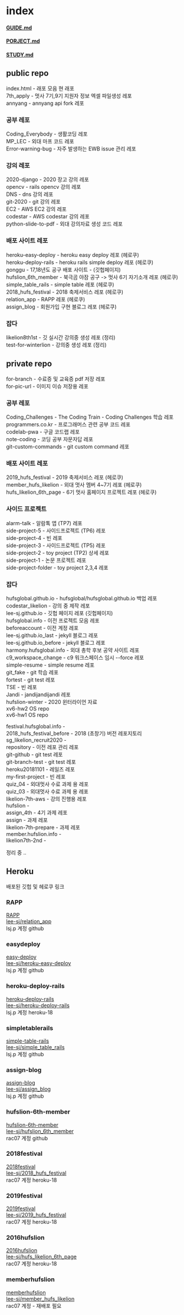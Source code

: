 # index

#### [GUIDE.md](GUIDE.md)  
#### [PORJECT.md](PROJECT.md)
#### [STUDY.md](STUDY.md)  

## public repo
index.html - 래포 모음 현 래포    
7th_apply - 멋사 7기,9기 지원자 정보 엑셀 파일생성 레포  
annyang - annyang api fork 레포  

### 공부 레포
Coding_Everybody - 생활코딩 레포  
MP_LEC - 외대 마프 코드 레포  
Error-warning-bug - 자주 발생하는 EWB issue 관리 레포  

### 강의 레포 
2020-django - 2020 장고 강의 레포  
opencv - rails opencv 강의 레포  
DNS - dns 강의 레포  
git-2020 - git 강의 레포  
EC2 - AWS EC2 강의 레포  
codestar - AWS codestar 강의 레포  
python-slide-to-pdf - 외대 강의자료 생성 코드 레포  

### 배포 사이트 레포
heroku-easy-deploy - heroku easy deploy 레포 (헤로쿠)   
heroku-deploy-rails - heroku rails simple deploy 레포 (헤로쿠)  
gonggu - 17,18년도 공구 배포 사이트 - (깃헙페이지)   
hufslion_6th_member - 북극곰 야잠 공구 -> 멋사 6기 자기소개  레포 (헤로쿠)   
simple_table_rails - simple table 레포 (헤로쿠)   
2018_hufs_festival - 2018 축제서비스 레포 (헤로쿠)   
relation_app - RAPP 레포 (헤로쿠)   
assign_blog - 회원가입 구현 블로그 레포 (헤로쿠)   

### 잡다
likelion8th1st - 깃 실시간 강의중 생성 레포 (정리)  
test-for-winterlion  - 강의중 생성 레포 (정리)  

## private repo
for-branch - 수료증 및 교육증 pdf 저장 레포  
for-pic-url - 이미지 이슈 저장용 레포  

### 공부 레포
Coding_Challenges - The Coding Train - Coding Challenges 학습 레포  
programmers.co.kr - 프로그래머스 관련 공부 코드 레포  
codelab-pwa - 구글 코드랩 레포  
note-coding - 코딩 공부 자문자답 레포  
git-custom-commands - git custom command 레포  

### 배포 사이트 레포 
2019_hufs_festival - 2019 축제서비스 레포 (헤로쿠)   
member_hufs_likelion - 외대 멋사 멤버 4~7기 레포 (헤로쿠)   
hufs_likelion_6th_page - 6기 멋사 홈페이지 프로젝트 레포 (헤로쿠)   

### 사이드 프로젝트 
alarm-talk - 알람톡 앱 (TP7) 레포  
side-project-5 - 사이드프로젝트 (TP6) 레포  
side-project-4 - 빈 레포  
side-project-3 - 사이드프로젝트 (TP5) 레포  
side-project-2 - toy project (TP2) 상세 레포  
side-project-1 - 논문 프로젝트 레포  
side-project-folder - toy project 2,3,4 레포  


### 잡다
hufsglobal.github.io - hufsglobal/hufsglobal.github.io 백업 레포  
codestar_likelion - 강의 중 제작 레포  
lee-sj.github.io - 깃헙 페이지 레포 (깃헙페이지)  
hufsglobal.info - 이전 프로젝트 모음 레포  
beforeaccount - 이전 계정 레포  
lee-sj.github.io_last - jekyll 블로그 레포  
lee-sj.github.io_before - jekyll 블로그 레포  
harmony.hufsglobal.info - 외대 총학 후보 공약 사이트 레포  
c9_workspace_change - c9 워크스페이스 임시 --force 레포  
simple-resume - simple resume 레포  
git_fake - git 학습 레포   
fortest - git test 레포   
TSE - 빈 레포  
Jandi - jandijandijandi 레포  
hufslion-winter - 2020 윈터라이언 자료   
xv6-hw2  OS repo  
xv6-hw1  OS repo  

festival.hufsglobal.info -   
2018_hufs_festival_before - 2018 (초창기) 버전 레포지토리  
sg_likelion_recruit2020 -  
repository - 이전 레포 관리 레포  
git-github - git test 레포  
git-branch-test - git test 레포  
heroku20181101 - 레일즈 레포  
my-first-project - 빈 레포  
quiz_04 - 외대멋사 수료 과제 용 레포  
quiz_03 - 외대멋사 수료 과제 용 레포  
likelion-7th-aws - 강의 진행용 레포  
hufslion -  
assign_4th - 4기 과제 레포  
assign - 과제 레포  
likelion-7th-prepare - 과제 레포  
member.hufslion.info -  
likelion7th-2nd -  


정리 중 .. 

## Heroku
배포된 깃헙 및 헤로쿠 링크  

### RAPP
[RAPP](https://leerapp.herokuapp.com/)  
[lee-sj/relation_app](https://github.com/lee-sj/relation_app)  
lsj.p 계정 github   

### easydeploy
[easy-deploy](https://easy-deploy.herokuapp.com/)  
[lee-sj/heroku-easy-deploy](https://github.com/lee-sj/heroku-easy-deploy)  
lsj.p 계정 github  

### heroku-deploy-rails
[heroku-deploy-rails](https://heroku-deploy-rails.herokuapp.com/)   
[lee-sj/heroku-deploy-rails](https://github.com/lee-sj/heroku-deploy-rails)  
lsj.p 계정 heroku-18  

### simpletablerails
[simple-table-rails](https://simple-table-rails.herokuapp.com/)  
[lee-sj/simple_table_rails](https://github.com/lee-sj/simple_table_rails)  
lsj.p 계정 github  

### assign-blog
[assign-blog](https://assign-blog.herokuapp.com/)  
[lee-sj/assign_blog](https://github.com/lee-sj/assign_blog)  
lsj.p 계정 github  

### hufslion-6th-member
[hufslion-6th-member](https://hufslion-6th-member.herokuapp.com/)  
[lee-sj/hufslion_6th_member](https://github.com/lee-sj/hufslion_6th_member)  
rac07 계정 github  

### 2018festival
[2018festival](https://festival2018.herokuapp.com/)  
[lee-sj/2018_hufs_festival](https://github.com/lee-sj/2018_hufs_festival)  
rac07 계정 heroku-18  

### 2019festival
[2019festival](https://festival2019.herokuapp.com/)  
[lee-sj/2019_hufs_festival](https://github.com/lee-sj/2019_hufs_festival)  
rac07 계정 heroku-18  

### 2016hufslion
[2016hufslion](https://hufs-likelion-6th-page.herokuapp.com/)   
[lee-sj/hufs_likelion_6th_page](https://github.com/lee-sj/hufs_likelion_6th_page)   
rac07 계정 heroku-18  

### memberhufslion
[memberhufslion](https://memberhufslion.herokuapp.com/)  
[lee-sj/member_hufs_likelion](https://github.com/lee-sj/member_hufs_likelion)  
rac07 계정 - 재배포 필요


